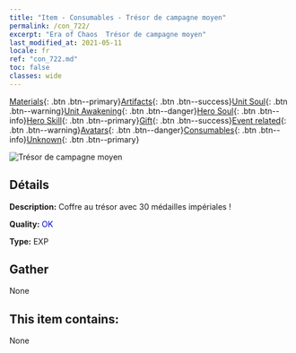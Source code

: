 ```yaml
---
title: "Item - Consumables - Trésor de campagne moyen"
permalink: /con_722/
excerpt: "Era of Chaos  Trésor de campagne moyen"
last_modified_at: 2021-05-11
locale: fr
ref: "con_722.md"
toc: false
classes: wide
---
```

 [Materials](/ItemsFR/){: .btn .btn--primary}[Artifacts](/ItemsFR/Artifacts/){: .btn .btn--success}[Unit Soul](/ItemsFR/UnitSoul/){: .btn .btn--warning}[Unit Awakening](/ItemsFR/UnitAwakening/){: .btn .btn--danger}[Hero Soul](/ItemsFR/HeroSoul/){: .btn .btn--info}[Hero Skill](/ItemsFR/HeroSkill/){: .btn .btn--primary}[Gift](/ItemsFR/Gift/){: .btn .btn--success}[Event related](/ItemsFR/Events/){: .btn .btn--warning}[Avatars](/ItemsFR/Avatars/){: .btn .btn--danger}[Consumables](/ItemsFR/Consumables/){: .btn .btn--info}[Unknown](/ItemsFR/Unknown/){: .btn .btn--primary}

 ![Trésor de campagne moyen](/images/t/i_506.png)

## Détails
 **Description:** Coffre au trésor avec 30 médailles impériales !

 **Quality:** <span style="color: #0000CD">OK</span>

 **Type:** EXP

## Gather

  None

## This item contains:

  None

